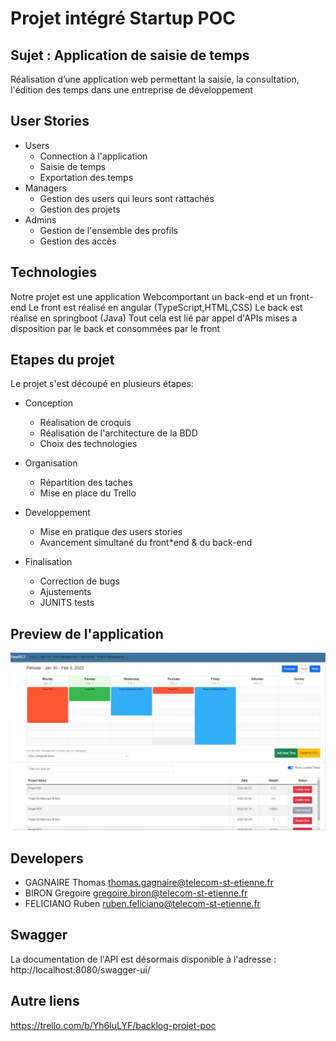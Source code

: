 # Projet intégré Startup POC
## Sujet : Application de saisie de temps

Réalisation d’une application web permettant la saisie, la consultation, l'édition des temps dans une entreprise de développement

## User Stories

- Users
    - Connection à l'application
    - Saisie de temps
    - Exportation des temps
- Managers
    - Gestion des users qui leurs sont rattachés
    - Gestion des projets
- Admins
    - Gestion de l'ensemble des profils
    - Gestion des accès


## Technologies

Notre projet est une application Webcomportant un back-end et un front-end
Le front est réalisé en angular (TypeScript,HTML,CSS)
Le back est réalisé en springboot (Java) 
Tout cela est lié par appel d'APIs mises a disposition par le back et consommées par le front

## Etapes du projet

Le projet s'est découpé en plusieurs étapes:
- Conception
    - Réalisation de croquis
    - Réalisation de l'architecture de la BDD
    - Choix des technologies

- Organisation
    - Répartition des taches
    - Mise en place du Trello

- Developpement
    - Mise en pratique des users stories
    - Avancement simultané du front*end & du back-end

- Finalisation
    - Correction de bugs
    - Ajustements
    - JUNITS tests


## Preview de l'application
![alt text](https://github.com/ElbOoO/Projet_POC/blob/main/front.jpg?raw=true)

## Developers

- GAGNAIRE Thomas thomas.gagnaire@telecom-st-etienne.fr
- BIRON Gregoire gregoire.biron@telecom-st-etienne.fr
- FELICIANO Ruben ruben.feliciano@telecom-st-etienne.fr

## Swagger
La documentation de l'API est désormais disponible à l'adresse : http://localhost:8080/swagger-ui/

## Autre liens
https://trello.com/b/Yh6luLYF/backlog-projet-poc
